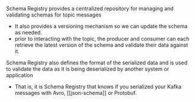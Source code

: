 
Schema Registry provides a centralized repository for managing and validating schemas for topic messages
- It also provides a versioning mechanism so we can update the schema as needed.
- prior to interacting with the topic, the producer and consumer can each retrieve the latest version of the schema and validate their data against it.

Schema Registry also defines the format of the serialized data and is used to validate the data as it is being deserialized by another system or application
- That is, it is Schema Registry that knows if you serialized your Kafka messages with Avro, [[json-schema]] or Protobuf.